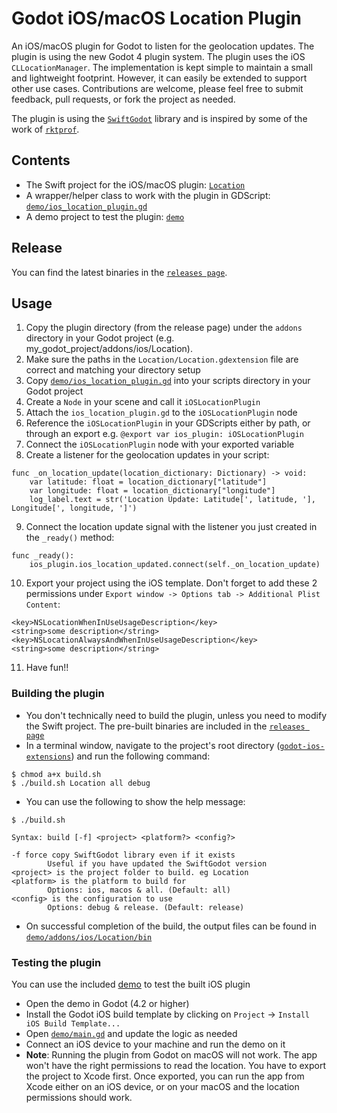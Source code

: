 # Godot iOS/macOS Location Plugin
An iOS/macOS plugin for Godot to listen for the geolocation updates. The plugin is using the new Godot 4 plugin system. The plugin uses the iOS `CLLocationManager`.
The implementation is kept simple to maintain a small and lightweight footprint. However, it can easily be extended to support other use cases. Contributions are welcome, please feel free to submit feedback, pull requests, or fork the project as needed.

The plugin is using the [`SwiftGodot`](https://github.com/migueldeicaza/SwiftGodot) library and is inspired by some of the work of [`rktprof`](https://github.com/rktprof/godot-ios-extensions).

## Contents
* The Swift project for the iOS/macOS plugin: [`Location`](Location)
* A wrapper/helper class to work with the plugin in GDScript: [`demo/ios_location_plugin.gd`](demo/ios_location_plugin.gd)
* A demo project to test the plugin: [`demo`](demo)

## Release
You can find the latest binaries in the [`releases page`](https://github.com/KarimIbrahim/godot-ios-extensions/releases).

## Usage
1. Copy the plugin directory (from the release page) under the `addons` directory in your Godot project (e.g. my_godot_project/addons/ios/Location). 
2. Make sure the paths in the `Location/Location.gdextension` file are correct and matching your directory setup
3. Copy [`demo/ios_location_plugin.gd`](demo/ios_location_plugin.gd) into your scripts directory in your Godot project
4. Create a `Node` in your scene and call it `iOSLocationPlugin`
5. Attach the `ios_location_plugin.gd` to the `iOSLocationPlugin` node 
6. Reference the `iOSLocationPlugin` in your GDScripts either by path, or through an export e.g. `@export var ios_plugin: iOSLocationPlugin`
7. Connect the `iOSLocationPlugin` node with your exported variable
8. Create a listener for the geolocation updates in your script:
  ```gdscript
  func _on_location_update(location_dictionary: Dictionary) -> void:
	  var latitude: float = location_dictionary["latitude"]
	  var longitude: float = location_dictionary["longitude"]
	  log_label.text = str('Location Update: Latitude[', latitude, '], Longitude[', longitude, ']')
  ```
9. Connect the location update signal with the listener you just created in the `_ready()` method:
  ```gdscript
  func _ready():
	  ios_plugin.ios_location_updated.connect(self._on_location_update)
  ```
10. Export your project using the iOS template. Don't forget to add these 2 permissions under `Export window -> Options tab -> Additional Plist Content`:
  ```
<key>NSLocationWhenInUseUsageDescription</key>
<string>some description</string>
<key>NSLocationAlwaysAndWhenInUseUsageDescription</key>
<string>some description</string>
  ```
11. Have fun!!

### Building the plugin
- You don't technically need to build the plugin, unless you need to modify the Swift project. The pre-built binaries are included in the [`releases page`](https://github.com/KarimIbrahim/godot-ios-extensions/releases)
- In a terminal window, navigate to the project's root directory ([`godot-ios-extensions`](/)) and run the following command:
```
$ chmod a+x build.sh
$ ./build.sh Location all debug
```
- You can use the following to show the help message:
```
$ ./build.sh

Syntax: build [-f] <project> <platform?> <config?>

-f force copy SwiftGodot library even if it exists
        Useful if you have updated the SwiftGodot version
<project> is the project folder to build. eg Location
<platform> is the platform to build for
        Options: ios, macos & all. (Default: all)
<config> is the configuration to use
        Options: debug & release. (Default: release)

```
- On successful completion of the build, the output files can be found in [`demo/addons/ios/Location/bin`](demo/addons/ios/Location/bin)

### Testing the plugin
You can use the included [demo](demo/project.godot) to test the built iOS plugin

- Open the demo in Godot (4.2 or higher)
- Install the Godot iOS build template by clicking on `Project` -> `Install iOS Build Template...`
- Open [`demo/main.gd`](demo/main.gd) and update the logic as needed 
- Connect an iOS device to your machine and run the demo on it
- **Note**: Running the plugin from Godot on macOS will not work. The app won't have the right permissions to read the location. You have to export the project to Xcode first. Once exported, you can run the app from Xcode either on an iOS device, or on your macOS and the location permissions should work.
